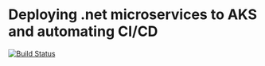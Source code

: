 # Deploying .net microservices to AKS and automating CI/CD

[![Build Status](https://dev.azure.com/daramezani/shopping/_apis/build/status/shoppingclient-pipeline?branchName=main)](https://dev.azure.com/daramezani/shopping/_build/latest?definitionId=5&branchName=main)
